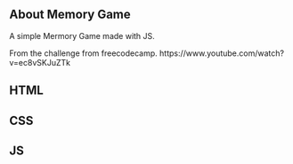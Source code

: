 ## About Memory Game

A simple Mermory Game made with JS.

<p> From the challenge from freecodecamp. https://www.youtube.com/watch?v=ec8vSKJuZTk</p>


## HTML
## CSS
## JS
